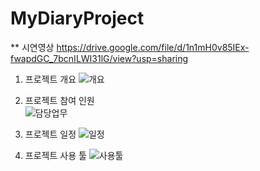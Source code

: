 # MyDiaryProject

** 시연영상
https://drive.google.com/file/d/1n1mH0v85IEx-fwapdGC_7bcnILWI31lG/view?usp=sharing

1. 프로젝트 개요 
![개요](https://user-images.githubusercontent.com/65608960/122337406-41fca180-cf79-11eb-8ca2-9017e1a2da75.JPG)

2. 프로젝트 참여 인원  
![담당업무](https://user-images.githubusercontent.com/65608960/122337407-42953800-cf79-11eb-9d86-c44c4e7386a1.JPG)

3. 프로젝트 일정 
![일정](https://user-images.githubusercontent.com/65608960/122337400-40cb7480-cf79-11eb-99fb-d80e4504fa70.JPG)

4. 프로젝트 사용 툴 
![사용툴](https://user-images.githubusercontent.com/65608960/122337409-42953800-cf79-11eb-853a-b64dec7b017c.JPG)


